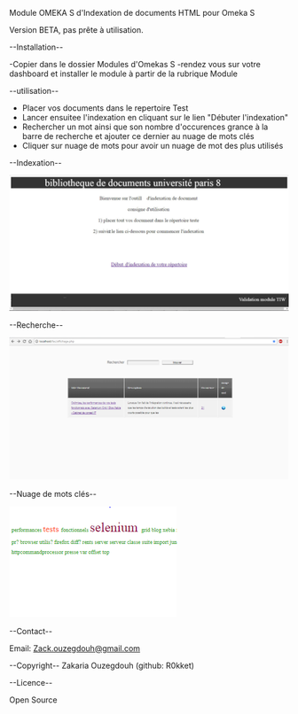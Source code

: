 ﻿Module OMEKA S d'Indexation de documents HTML pour Omeka S

Version BETA, pas prête à utilisation.



--Installation--

-Copier dans le dossier Modules d'Omekas S
-rendez vous sur votre dashboard et installer le module à partir de la rubrique Module



--utilisation--

- Placer vos documents dans le repertoire Test
- Lancer ensuitee l'indexation en cliquant sur le lien "Débuter l'indexation" 
- Rechercher un mot ainsi que son nombre d'occurences grance à la barre de recherche  et ajouter ce dernier au nuage de mots clés
- Cliquer sur nuage de mots pour avoir un nuage de mot des plus utilisés 





--Indexation--

![Alt text](https://github.com/R0kket/Module_Indexation/blob/master/Module_Indexation/capture/index.jpg)


--Recherche--

![Alt text](https://github.com/R0kket/Module_Indexation/blob/master/Module_Indexation/capture/recherche.PNG)

--Nuage de mots clés--


![alt text](https://github.com/R0kket/Module_Indexation/blob/master/Module_Indexation/capture/nuage%20de%20mots.PNG)



--Contact--

Email: Zack.ouzegdouh@gmail.com


--Copyright--
Zakaria Ouzegdouh (github: R0kket)

--Licence--

Open Source
